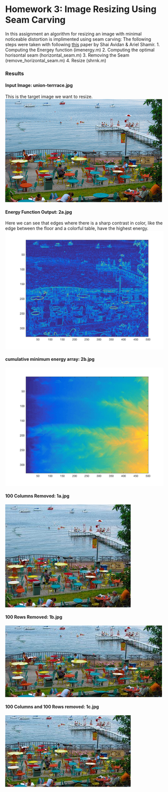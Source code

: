 # Homework 3: Image Resizing Using Seam Carving
In this assignment an algorithm for resizing an image with minimal noticeable distortion is implimented using seam carving:
The following steps were taken with following [this](http://pages.cs.wisc.edu/~dyer/cs534/papers/AvidanShamir2007-SeamCarving.pdf) paper by Shai Avidan & Ariel Shamir.
    1. Computing the Energey function (imenergy.m)
    2. Computing the optimal horisontal seam (horizontal_seam.m)
    3. Removing the Seam (remove_horizontal_seam.m)
    4. Resize (shrnk.m)

### Results
#### Input Image: union-terrrace.jpg
This is the target image we want to resize.
![](union-terrace.jpg)
#### Energy Function Output: 2a.jpg
Here we can see that edges where there is a sharp contrast in color, like the edge between the floor and a colorful table, have the highest energy.
![](2a.jpg)
#### cumulative minimum energy array: 2b.jpg
![](2b.jpg) 
#### 100 Columns Removed: 1a.jpg
![](1a.jpg)
#### 100 Rows Removed: 1b.jpg
![](1b.jpg)
#### 100 Columns and 100 Rows removed: 1c.jpg
![](1c.jpg)
